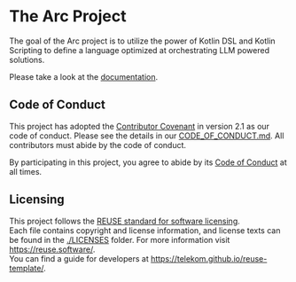 <!--
SPDX-FileCopyrightText: 2023 Deutsche Telekom AG

SPDX-License-Identifier: CC0-1.0    
-->

# The Arc Project

The goal of the Arc project is to utilize the power of Kotlin DSL and Kotlin Scripting to define
a language optimized at orchestrating LLM powered solutions.

Please take a look at the [documentation](https://telekom.github.io/arc/).

## Code of Conduct

This project has adopted the [Contributor Covenant](https://www.contributor-covenant.org/) in version 2.1 as our code of conduct. Please see the details in our [CODE_OF_CONDUCT.md](CODE_OF_CONDUCT.md). All contributors must abide by the code of conduct.

By participating in this project, you agree to abide by its [Code of Conduct](./CODE_OF_CONDUCT.md) at all times.

## Licensing

This project follows the [REUSE standard for software licensing](https://reuse.software/).    
Each file contains copyright and license information, and license texts can be found in the [./LICENSES](./LICENSES) folder. For more information visit https://reuse.software/.    
You can find a guide for developers at https://telekom.github.io/reuse-template/.   